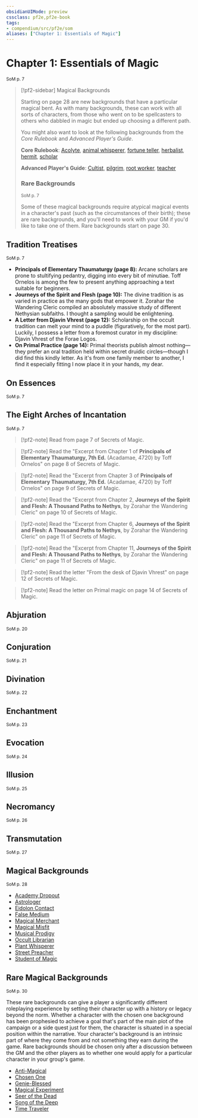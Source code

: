 ```yaml
---
obsidianUIMode: preview
cssclass: pf2e,pf2e-book
tags:
- compendium/src/pf2e/som
aliases: ["Chapter 1: Essentials of Magic"]
---
```

# Chapter 1: Essentials of Magic
<sup>SoM p. 7</sup>

> [!pf2-sidebar] Magical Backgrounds
> 
> Starting on page 28 are new backgrounds that have a particular magical bent. As with many backgrounds, these can work with all sorts of characters, from those who went on to be spellcasters to others who dabbled in magic but ended up choosing a different path.
> 
> You might also want to look at the following backgrounds from the _Core Rulebook_ and _Advanced Player's Guide_.
> 
> **Core Rulebook**: [Acolyte](../../TTRPGShare_Community_Vaults/Pathfinder_2E/character/backgrounds/acolyte.md), [animal whisperer](../../TTRPGShare_Community_Vaults/Pathfinder_2E/character/backgrounds/animal-whisperer.md), [fortune teller](../../TTRPGShare_Community_Vaults/Pathfinder_2E/character/backgrounds/fortune-teller.md), [herbalist](../../TTRPGShare_Community_Vaults/Pathfinder_2E/character/backgrounds/herbalist.md), [hermit](../../TTRPGShare_Community_Vaults/Pathfinder_2E/character/backgrounds/hermit.md), [scholar](../../TTRPGShare_Community_Vaults/Pathfinder_2E/character/backgrounds/scholar.md)
> 
> **Advanced Player's Guide**: [Cultist](../../TTRPGShare_Community_Vaults/Pathfinder_2E/character/backgrounds/cultist-apg.md), [pilgrim](../../TTRPGShare_Community_Vaults/Pathfinder_2E/character/backgrounds/pilgrim-apg.md), [root worker](../../TTRPGShare_Community_Vaults/Pathfinder_2E/character/backgrounds/root-worker-apg.md), [teacher](../../TTRPGShare_Community_Vaults/Pathfinder_2E/character/backgrounds/teacher-apg.md)
> 
> ### Rare Backgrounds
> <sup>SoM p. 7</sup>
> 
> Some of these magical backgrounds require atypical magical events in a character's past (such as the circumstances of their birth); these are rare backgrounds, and you'll need to work with your GM if you'd like to take one of them. Rare backgrounds start on page 30.

## Tradition Treatises
<sup>SoM p. 7</sup>

- **Principals of Elementary Thaumaturgy (page 8):** Arcane scholars are prone to stultifying pedantry, digging into every bit of minutiae. Toff Ornelos is among the few to present anything approaching a text suitable for beginners.
- **Journeys of the Spirit and Flesh (page 10):** The divine tradition is as varied in practice as the many gods that empower it. Zorahar the Wandering Cleric compiled an absolutely massive study of different Nethysian subfaiths. I thought a sampling would be enlightening.
- **A Letter from Djavin Vhrest (page 12):** Scholarship on the occult tradition can melt your mind to a puddle (figuratively, for the most part). Luckily, I possess a letter from a foremost curator in my discipline: Djavin Vhrest of the Forae Logos.
- **On Primal Practice (page 14):** Primal theorists publish almost nothing—they prefer an oral tradition held within secret druidic circles—though I did find this kindly letter. As it's from one family member to another, I find it especially fitting I now place it in your hands, my dear.

## On Essences
<sup>SoM p. 7</sup>

## The Eight Arches of Incantation
<sup>SoM p. 7</sup>

> [!pf2-note]
> Read from page 7 of Secrets of Magic.

> [!pf2-note]
> Read the "Excerpt from Chapter 1 of **Principals of Elementary Thaumaturgy, 7th Ed.** (Acadamae, 4720) by Toff Ornelos" on page 8 of Secrets of Magic.

> [!pf2-note]
> Read the "Excerpt from Chapter 3 of **Principals of Elementary Thaumaturgy, 7th Ed.** (Acadamae, 4720) by Toff Ornelos" on page 9 of Secrets of Magic.

> [!pf2-note]
> Read the "Excerpt from Chapter 2, **Journeys of the Spirit and Flesh: A Thousand Paths to Nethys**, by Zorahar the Wandering Cleric" on page 10 of Secrets of Magic.

> [!pf2-note]
> Read the "Excerpt from Chapter 6, **Journeys of the Spirit and Flesh: A Thousand Paths to Nethys**, by Zorahar the Wandering Cleric" on page 11 of Secrets of Magic.

> [!pf2-note]
> Read the "Excerpt from Chapter 11, **Journeys of the Spirit and Flesh: A Thousand Paths to Nethys**, by Zorahar the Wandering Cleric" on page 11 of Secrets of Magic.

> [!pf2-note]
> Read the letter "From the desk of Djavin Vhrest" on page 12 of Secrets of Magic.

> [!pf2-note]
> Read the letter on Primal magic on page 14 of Secrets of Magic.

## Abjuration
<sup>SoM p. 20</sup>

## Conjuration
<sup>SoM p. 21</sup>

## Divination
<sup>SoM p. 22</sup>

## Enchantment
<sup>SoM p. 23</sup>

## Evocation
<sup>SoM p. 24</sup>

## Illusion
<sup>SoM p. 25</sup>

## Necromancy
<sup>SoM p. 26</sup>

## Transmutation
<sup>SoM p. 27</sup>

## Magical Backgrounds
<sup>SoM p. 28</sup>

- [Academy Dropout](../../TTRPGShare_Community_Vaults/Pathfinder_2E/character/backgrounds/academy-dropout-som.md)
- [Astrologer](../../TTRPGShare_Community_Vaults/Pathfinder_2E/character/backgrounds/astrologer-som.md)
- [Eidolon Contact](../../TTRPGShare_Community_Vaults/Pathfinder_2E/character/backgrounds/eidolon-contact-som.md)
- [False Medium](../../TTRPGShare_Community_Vaults/Pathfinder_2E/character/backgrounds/false-medium-som.md)
- [Magical Merchant](../../TTRPGShare_Community_Vaults/Pathfinder_2E/character/backgrounds/magical-merchant-som.md)
- [Magical Misfit](../../TTRPGShare_Community_Vaults/Pathfinder_2E/character/backgrounds/magical-misfit-som.md)
- [Musical Prodigy](../../TTRPGShare_Community_Vaults/Pathfinder_2E/character/backgrounds/musical-prodigy-som.md)
- [Occult Librarian](../../TTRPGShare_Community_Vaults/Pathfinder_2E/character/backgrounds/occult-librarian-som.md)
- [Plant Whisperer](../../TTRPGShare_Community_Vaults/Pathfinder_2E/character/backgrounds/plant-whisperer-som.md)
- [Street Preacher](../../TTRPGShare_Community_Vaults/Pathfinder_2E/character/backgrounds/street-preacher-som.md)
- [Student of Magic](../../TTRPGShare_Community_Vaults/Pathfinder_2E/character/backgrounds/student-of-magic-som.md)

## Rare Magical Backgrounds
<sup>SoM p. 30</sup>

These rare backgrounds can give a player a significantly different roleplaying experience by setting their character up with a history or legacy beyond the norm. Whether a character with the chosen one background has been prophesied to achieve a goal that's part of the main plot of the campaign or a side quest just for them, the character is situated in a special position within the narrative. Your character's background is an intrinsic part of where they come from and not something they earn during the game. Rare backgrounds should be chosen only after a discussion between the GM and the other players as to whether one would apply for a particular character in your group's game.

- [Anti-Magical](../../TTRPGShare_Community_Vaults/Pathfinder_2E/character/backgrounds/anti-magical-som.md)
- [Chosen One](../../TTRPGShare_Community_Vaults/Pathfinder_2E/character/backgrounds/chosen-one-som.md)
- [Genie-Blessed](../../TTRPGShare_Community_Vaults/Pathfinder_2E/character/backgrounds/genie-blessed-som.md)
- [Magical Experiment](../../TTRPGShare_Community_Vaults/Pathfinder_2E/character/backgrounds/magical-experiment-som.md)
- [Seer of the Dead](../../TTRPGShare_Community_Vaults/Pathfinder_2E/character/backgrounds/seer-of-the-dead-som.md)
- [Song of the Deep](../../TTRPGShare_Community_Vaults/Pathfinder_2E/character/backgrounds/song-of-the-deep-som.md)
- [Time Traveler](../../TTRPGShare_Community_Vaults/Pathfinder_2E/character/backgrounds/time-traveler-som.md)
